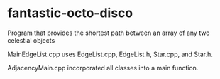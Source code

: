 # fantastic-octo-disco
Program that provides the shortest path between an array of any two celestial objects 

MainEdgeList.cpp uses EdgeList.cpp, EdgeList.h, Star.cpp, and Star.h.

AdjacencyMain.cpp incorporated all classes into a main function.
